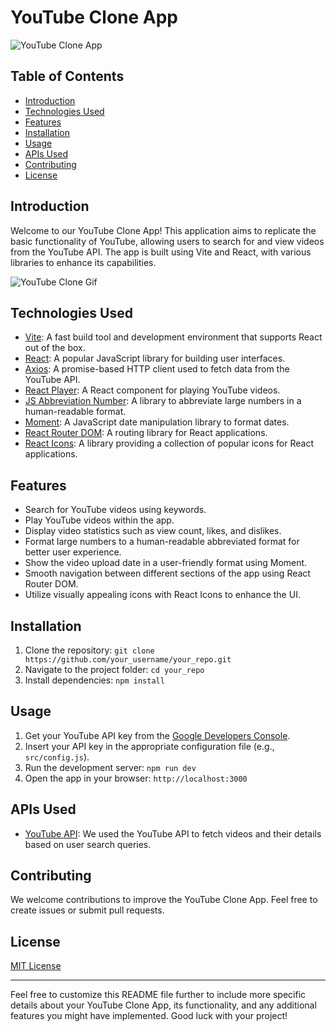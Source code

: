 # YouTube Clone App

![YouTube Clone App](link_to_your_app_screenshot)

## Table of Contents

- [Introduction](#introduction)
- [Technologies Used](#technologies-used)
- [Features](#features)
- [Installation](#installation)
- [Usage](#usage)
- [APIs Used](#apis-used)
- [Contributing](#contributing)
- [License](#license)

## Introduction

Welcome to our YouTube Clone App! This application aims to replicate the basic functionality of YouTube, allowing users to search for and view videos from the YouTube API. The app is built using Vite and React, with various libraries to enhance its capabilities.

![YouTube Clone Gif](link_to_demo_gif)

## Technologies Used

- [Vite](https://vitejs.dev/): A fast build tool and development environment that supports React out of the box.
- [React](https://reactjs.org/): A popular JavaScript library for building user interfaces.
- [Axios](https://www.npmjs.com/package/axios): A promise-based HTTP client used to fetch data from the YouTube API.
- [React Player](https://www.npmjs.com/package/react-player): A React component for playing YouTube videos.
- [JS Abbreviation Number](https://www.npmjs.com/package/js-abbr-number): A library to abbreviate large numbers in a human-readable format.
- [Moment](https://www.npmjs.com/package/moment): A JavaScript date manipulation library to format dates.
- [React Router DOM](https://www.npmjs.com/package/react-router-dom): A routing library for React applications.
- [React Icons](https://www.npmjs.com/package/react-icons): A library providing a collection of popular icons for React applications.

## Features

- Search for YouTube videos using keywords.
- Play YouTube videos within the app.
- Display video statistics such as view count, likes, and dislikes.
- Format large numbers to a human-readable abbreviated format for better user experience.
- Show the video upload date in a user-friendly format using Moment.
- Smooth navigation between different sections of the app using React Router DOM.
- Utilize visually appealing icons with React Icons to enhance the UI.

## Installation

1. Clone the repository: `git clone https://github.com/your_username/your_repo.git`
2. Navigate to the project folder: `cd your_repo`
3. Install dependencies: `npm install`

## Usage

1. Get your YouTube API key from the [Google Developers Console](https://console.developers.google.com/).
2. Insert your API key in the appropriate configuration file (e.g., `src/config.js`).
3. Run the development server: `npm run dev`
4. Open the app in your browser: `http://localhost:3000`

## APIs Used

- [YouTube API](https://developers.google.com/youtube): We used the YouTube API to fetch videos and their details based on user search queries.

## Contributing

We welcome contributions to improve the YouTube Clone App. Feel free to create issues or submit pull requests.

## License

[MIT License](link_to_license_file)

---

Feel free to customize this README file further to include more specific details about your YouTube Clone App, its functionality, and any additional features you might have implemented. Good luck with your project!